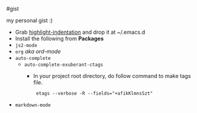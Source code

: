 #gist

my personal gist :)

- Grab [highlight-indentation][1] and drop it at ~/.emacs.d
- Install the following from **Packages**
 - `js2-mode`
 - `org` *aka ord-mode*
 - `auto-complete`
   - `auto-complete-exuberant-ctags`
     - In your project root directory, do follow command to make tags file.

            etags --verbose -R --fields="+afikKlmnsSzt"

 - `markdown-mode`

  [1]: https://raw.githubusercontent.com/antonj/Highlight-Indentation-for-Emacs/master/highlight-indentation.el
